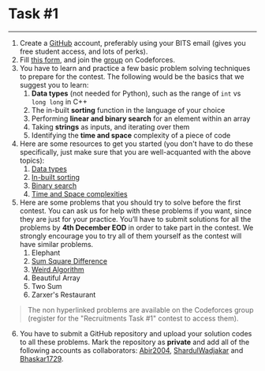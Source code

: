 # Task #1

****
 
1. Create a [GitHub](https://github.com/) account, preferably using your BITS email (gives you free student access, and lots of perks). 
2. Fill [this form](https://forms.gle/5ESgvtgA4jhdFwZ89), and join the [group](https://codeforces.com/group/xAHU6B1kzn/contests) on Codeforces.
3. You have to learn and practice a few basic problem solving techniques to prepare for the contest. The following would be the basics that we suggest you to learn:
   1. **Data types** (not needed for Python), such as the range of ```int``` vs ```long long``` in C++
   2. The in-built **sorting** function in the language of your choice
   3. Performing **linear and binary search** for an element within an array
   4. Taking **strings** as inputs, and iterating over them
   5. Identifying the **time and space** complexity of a piece of code
4. Here are some resources to get you started (you don't have to do these specifically, just make sure that you are well-acquanted with the above topics):
   1. [Data types](https://usaco.guide/general/data-types?lang=cpp)
   2. [In-built sorting](https://www.geeksforgeeks.org/know-sorting-algorithm-set-1-sorting-weapons-used-programming-languages/)
   3. [Binary search](https://www.geeksforgeeks.org/binary-search/)
   4. [Time and Space complexities](https://www.youtube.com/watch?v=9TlHvipP5yA&t=2s)
5. Here are some problems that you should try to solve before the first contest. You can ask us for help with these problems if you want, since they are just for your practice. You’ll have to submit solutions for all the problems by **4th December EOD** in order to take part in the contest. We strongly encourage you to try all of them yourself as the contest will have similar problems.
   1. Elephant
   2. [Sum Square Difference](https://www.hackerrank.com/contests/projecteuler/challenges/euler006/problem)
   3. [Weird Algorithm](https://cses.fi/problemset/task/1068)
   4. Beautiful Array
   5. Two Sum
   6. Zarxer's Restaurant
> The non hyperlinked problems are available on the Codeforces group (register for the "Recruitments Task #1" contest to access them).
6. You have to submit a GitHub repository and upload your solution codes to all these problems. Mark the repository as **private** and add all of the following accounts as collaborators: [Abir2004](https://github.com/Abir2004), [ShardulWadjakar](https://github.com/ShardulWadajkar) and [Bhaskar1729](https://github.com/Bhaskar1729).
